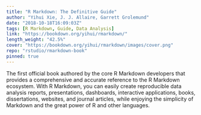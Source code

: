 ```yaml
---
title: "R Markdown: The Definitive Guide"
author: "Yihui Xie, J. J. Allaire, Garrett Grolemund"
date: "2018-10-18T16:09:03Z"
tags: [R Markdown, Guide, Data Analysis]
link: "https://bookdown.org/yihui/rmarkdown/"
length_weight: "42.5%"
cover: "https://bookdown.org/yihui/rmarkdown/images/cover.png"
repo: "rstudio/rmarkdown-book"
pinned: true
---
```


The first official book authored by the core R Markdown developers that provides a comprehensive and accurate reference to the R Markdown ecosystem. With R Markdown, you can easily create reproducible data analysis reports, presentations, dashboards, interactive applications, books, dissertations, websites, and journal articles, while enjoying the simplicity of Markdown and the great power of R and other languages.
